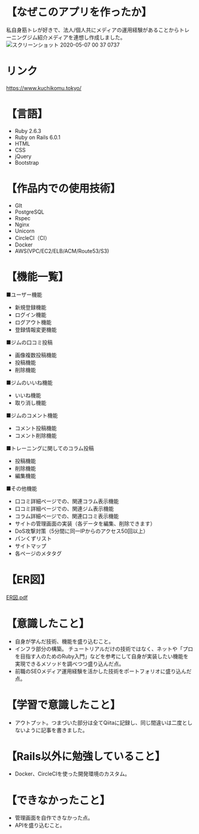 # 【なぜこのアプリを作ったか】 
私自身筋トレが好きで、法人/個人共にメディアの運用経験があることからトレーニングジム紹介メディアを連想し作成しました。  
![スクリーンショット 2020-05-07 00 37 0737](https://user-images.githubusercontent.com/59415604/81197382-23e51380-8ffb-11ea-8cd8-629275a7f5f1.png)

# リンク
https://www.kuchikomu.tokyo/

# 【言語】
* Ruby 2.6.3
* Ruby on Rails 6.0.1
* HTML
* CSS
* jQuery
* Bootstrap

# 【作品内での使用技術】
* GIt
* PostgreSQL
* Rspec
* Nginx
* Unicorn
* CircleCI（CI）
* Docker
* AWS(VPC/EC2/ELB/ACM/Route53/S3)

# 【機能一覧】
■ユーザー機能
* 新規登録機能
* ログイン機能
* ログアウト機能
* 登録情報変更機能

■ジムの口コミ投稿
* 画像複数投稿機能
* 投稿機能
* 削除機能

■ジムのいいね機能
* いいね機能
* 取り消し機能

■ジムのコメント機能
* コメント投稿機能
* コメント削除機能

■トレーニングに関してのコラム投稿
* 投稿機能
* 削除機能
* 編集機能

■その他機能
* 口コミ詳細ページでの、関連コラム表示機能
* 口コミ詳細ページでの、関連ジム表示機能
* コラム詳細ページでの、関連口コミ表示機能
* サイトの管理画面の実装（各データを編集、削除できます）
* DoS攻撃対策（5分間に同一IPからのアクセス50回以上）
* パンくずリスト
* サイトマップ
* 各ページのメタタグ

# 【ER図】
[ER図.pdf](https://github.com/shota0701nemoto/Portfolio/files/4707247/ER.pdf)

# 【意識したこと】 
* 自身が学んだ技術、機能を盛り込むこと。
* インフラ部分の構築。
 チュートリアルだけの技術ではなく、ネットや「プロを目指す人のためのRuby入門」などを参考にして自身が実装したい機能を実現できるメソッドを調べつつ盛り込んだ点。
* 前職のSEOメディア運用経験を活かした技術をポートフォリオに盛り込んだ点。

# 【学習で意識したこと】 
* アウトプット。つまづいた部分は全てQiitaに記録し、同じ間違いは二度としないように記事を書きました。

# 【Rails以外に勉強していること】 
* Docker、CircleCIを使った開発環境のカスタム。 

# 【できなかったこと】
* 管理画面を自作できなかった点。
* APIを盛り込むこと。

